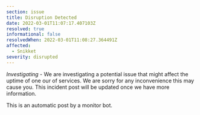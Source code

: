 ```yaml
---
section: issue
title: Disruption Detected
date: 2022-03-01T11:07:17.407103Z
resolved: true
informational: false
resolvedWhen: 2022-03-01T11:08:27.364491Z
affected:
  - Snikket
severity: disrupted
---
```

*Investigating* - We are investigating a potential issue that might affect the uptime of one our of services. We are sorry for any inconvenience this may cause you. This incident post will be updated once we have more information.

This is an automatic post by a monitor bot.
        